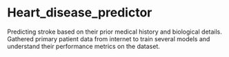 # Heart_disease_predictor
Predicting stroke based on their prior medical history and biological details.
Gathered primary patient data from internet to train several models and understand their performance metrics on the dataset.
